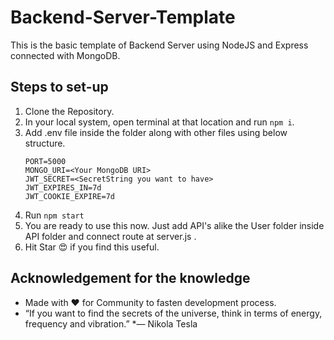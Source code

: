 <!--  -->
# Backend-Server-Template
This is the basic template of Backend Server using NodeJS and Express connected with MongoDB. 

## Steps to set-up
1. Clone the Repository.
2. In your local system, open terminal at that location and run ``` npm i ```.
3. Add .env file inside the folder along with other files using below structure.
    ```
    PORT=5000
    MONGO_URI=<Your MongoDB URI>
    JWT_SECRET=<SecretString you want to have>
    JWT_EXPIRES_IN=7d
    JWT_COOKIE_EXPIRE=7d

    ```
4. Run ``` npm start ```
5. You are ready to use this now. Just add API's alike the User folder inside API folder and connect route at server.js .
6. Hit Star 😍 if you find this useful.

 ## Acknowledgement for the knowledge

* Made with &#9829; for Community to fasten development process.
* “If you want to find the secrets of the universe, think in terms of energy, frequency and vibration.”
*― Nikola Tesla

